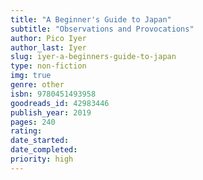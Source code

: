 ```yaml
---
title: "A Beginner's Guide to Japan"
subtitle: "Observations and Provocations"
author: Pico Iyer
author_last: Iyer
slug: iyer-a-beginners-guide-to-japan
type: non-fiction
img: true
genre: other
isbn: 9780451493958
goodreads_id: 42983446
publish_year: 2019
pages: 240
rating: 
date_started:
date_completed:
priority: high
---
```


